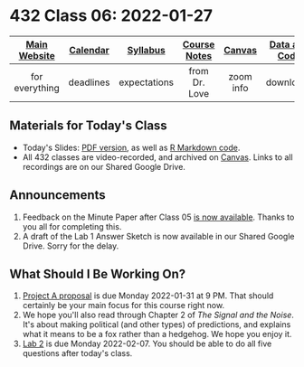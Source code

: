 # 432 Class 06: 2022-01-27

[Main Website](https://thomaselove.github.io/432/) | [Calendar](https://thomaselove.github.io/432/calendar.html) | [Syllabus](https://thomaselove.github.io/432-2022-syllabus/) | [Course Notes](https://thomaselove.github.io/432-notes/) | [Canvas](https://canvas.case.edu) | [Data and Code](https://github.com/THOMASELOVE/432-data) | [Sources](https://github.com/THOMASELOVE/432-2022/tree/main/references) | [Contact Us](https://thomaselove.github.io/432/contact.html)
:-----------: | :--------------: | :----------: | :---------: | :-------------: | :-----------: | :------------: | :-------------:
for everything | deadlines | expectations | from Dr. Love | zoom info | downloads | read/watch | need help?

## Materials for Today's Class

- Today's Slides: [PDF version](https://github.com/THOMASELOVE/432-2022/blob/main/classes/class06/432_2022_slides06.pdf), as well as [R Markdown code](https://github.com/THOMASELOVE/432-2022/blob/main/classes/class06/432_2022_slides06.Rmd). 
- All 432 classes are video-recorded, and archived on [Canvas](https://canvas.case.edu). Links to all recordings are on our Shared Google Drive.

## Announcements

1. Feedback on the Minute Paper after Class 05 [is now available](https://bit.ly/432-2022-min-05-feedback). Thanks to you all for completing this.
2. A draft of the Lab 1 Answer Sketch is now available in our Shared Google Drive. Sorry for the delay.

## What Should I Be Working On?

1. [Project A proposal](https://github.com/THOMASELOVE/432-2022/tree/main/projectA) is due Monday 2022-01-31 at 9 PM. That should certainly be your main focus for this course right now.
2. We hope you'll also read through Chapter 2 of *The Signal and the Noise*. It's about making political (and other types) of predictions, and explains what it means to be a fox rather than a hedgehog. We hope you enjoy it.
3. [Lab 2](https://github.com/THOMASELOVE/432-2022/tree/main/labs/lab02) is due Monday 2022-02-07. You should be able to do all five questions after today's class.



